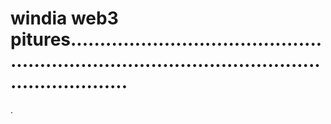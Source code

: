 # windia web3 pitures....................................................................................................................
.
